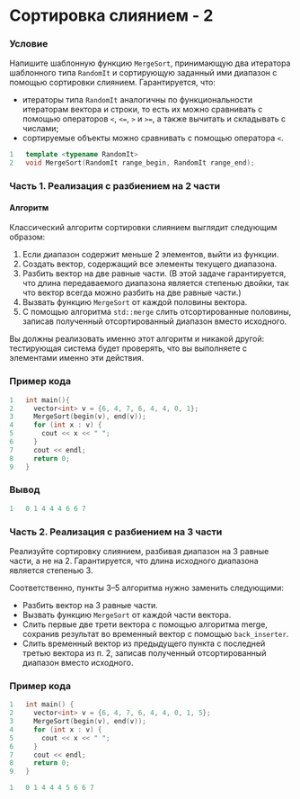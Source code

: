 # Сортировка слиянием - 2

### Условие
 
Напишите шаблонную функцию `MergeSort`, принимающую два итератора шаблонного типа `RandomIt` и сортирующую заданный ими диапазон с помощью сортировки слиянием. Гарантируется, что:

* итераторы типа `RandomIt` аналогичны по функциональности итераторам вектора и строки, то есть их можно сравнивать с помощью операторов `<`, `<=`, `>` и `>=`, а также вычитать и складывать с числами;
* сортируемые объекты можно сравнивать с помощью оператора `<`.

```c++
1   template <typename RandomIt>
2   void MergeSort(RandomIt range_begin, RandomIt range_end);
```

### Часть 1. Реализация с разбиением на 2 части

#### Алгоритм

Классический алгоритм сортировки слиянием выглядит следующим образом:

1) Если диапазон содержит меньше 2 элементов, выйти из функции.
2) Создать вектор, содержащий все элементы текущего диапазона.
3) Разбить вектор на две равные части. (В этой задаче гарантируется, что длина передаваемого диапазона является степенью двойки, так что вектор всегда можно разбить на две равные части.)
4) Вызвать функцию `MergeSort` от каждой половины вектора.
5) С помощью алгоритма `std::merge` слить отсортированные половины, записав полученный отсортированный диапазон вместо исходного.

Вы должны реализовать именно этот алгоритм и никакой другой: тестирующая система будет проверять, что вы выполняете с элементами именно эти действия.

### Пример кода

```c++
1   int main(){
2     vector<int> v = {6, 4, 7, 6, 4, 4, 0, 1};
3     MergeSort(begin(v), end(v));
4     for (int x : v) {
5       cout << x << " ";
6     }
7     cout << endl;
8     return 0;
9   }
```

### Вывод

```objectivec
1   0 1 4 4 4 6 6 7
```

### Часть 2. Реализация с разбиением на 3 части

Реализуйте сортировку слиянием, разбивая диапазон на 3 равные части, а не на 2. Гарантируется, что длина исходного диапазона является степенью 3.

Соответственно, пункты 3–5 алгоритма нужно заменить следующими:

* Разбить вектор на 3 равные части.
* Вызвать функцию `MergeSort` от каждой части вектора.
* Слить первые две трети вектора с помощью алгоритма merge, сохранив результат во временный вектор с помощью `back_inserter`.
* Слить временный вектор из предыдущего пункта с последней третью вектора из п. 2, записав полученный отсортированный диапазон вместо исходного.

### Пример кода

```c++
1   int main() {
2     vector<int> v = {6, 4, 7, 6, 4, 4, 0, 1, 5};
3     MergeSort(begin(v), end(v));
4     for (int x : v) {
5       cout << x << " ";
6     }
7     cout << endl;
8     return 0;
9   }
```

```objectivec
1   0 1 4 4 4 5 6 6 7
```